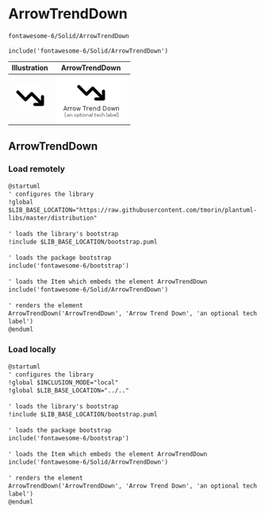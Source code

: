 # ArrowTrendDown


```text
fontawesome-6/Solid/ArrowTrendDown
```

```text
include('fontawesome-6/Solid/ArrowTrendDown')
```



| Illustration | ArrowTrendDown |
| :---: | :---: |
| ![illustration for Illustration](../../fontawesome-6/Solid/ArrowTrendDown.png) | ![illustration for ArrowTrendDown](../../fontawesome-6/Solid/ArrowTrendDown.Local.png) |




## ArrowTrendDown

### Load remotely
```plantuml
@startuml
' configures the library
!global $LIB_BASE_LOCATION="https://raw.githubusercontent.com/tmorin/plantuml-libs/master/distribution"

' loads the library's bootstrap
!include $LIB_BASE_LOCATION/bootstrap.puml

' loads the package bootstrap
include('fontawesome-6/bootstrap')

' loads the Item which embeds the element ArrowTrendDown
include('fontawesome-6/Solid/ArrowTrendDown')

' renders the element
ArrowTrendDown('ArrowTrendDown', 'Arrow Trend Down', 'an optional tech label')
@enduml
```

### Load locally
```plantuml
@startuml
' configures the library
!global $INCLUSION_MODE="local"
!global $LIB_BASE_LOCATION="../.."

' loads the library's bootstrap
!include $LIB_BASE_LOCATION/bootstrap.puml

' loads the package bootstrap
include('fontawesome-6/bootstrap')

' loads the Item which embeds the element ArrowTrendDown
include('fontawesome-6/Solid/ArrowTrendDown')

' renders the element
ArrowTrendDown('ArrowTrendDown', 'Arrow Trend Down', 'an optional tech label')
@enduml
```

